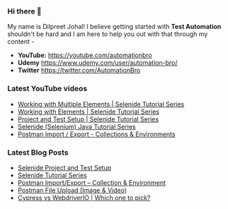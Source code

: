 ### Hi there 👋

My name is Dilpreet Johal! I believe getting started with **Test Automation** shouldn't be hard and I am here to help you out with that through my content -

- **YouTube:** https://youtube.com/automationbro
- **Udemy** https://www.udemy.com/user/automation-bro/
- **Twitter** https://twitter.com/AutomationBro

### Latest YouTube videos

<!-- YOUTUBE-VIDEOS-LIST:START -->
- [Working with Multiple Elements | Selenide Tutorial Series](https://www.youtube.com/watch?v=0tlpiXcFcAU)
- [Working with Elements | Selenide Tutorial Series](https://www.youtube.com/watch?v=ywVQMxm0lDI)
- [Project and Test Setup | Selenide Tutorial Series](https://www.youtube.com/watch?v=77iwTZNQJoc)
- [Selenide &lpar;Selenium&rpar; Java Tutorial Series](https://www.youtube.com/watch?v=0vlV8_4EDAg)
- [Postman Import / Export - Collections &amp; Environments](https://www.youtube.com/watch?v=8hRK5cE9dzQ)
<!-- YOUTUBE-VIDEOS-LIST:END -->


### Latest Blog Posts
<!-- BLOG-POST-LIST:START -->
- [Selenide Project and Test Setup](https://automationbro.com/blog/selenide-project-and-test-setup/?utm_source=rss&utm_medium=rss&utm_campaign=selenide-project-and-test-setup)
- [Selenide Tutorial Series](https://automationbro.com/blog/selenide-tutorial-series/?utm_source=rss&utm_medium=rss&utm_campaign=selenide-tutorial-series)
- [Postman Import/Export – Collection &amp; Environment](https://automationbro.com/blog/postman-import-export/?utm_source=rss&utm_medium=rss&utm_campaign=postman-import-export)
- [Postman File Upload &lpar;Image &amp; Video&rpar;](https://automationbro.com/blog/postman-file-upload/?utm_source=rss&utm_medium=rss&utm_campaign=postman-file-upload)
- [Cypress vs WebdriverIO | Which one to pick?](https://automationbro.com/blog/cypress-vs-webdriverio-which-one-to-pick/?utm_source=rss&utm_medium=rss&utm_campaign=cypress-vs-webdriverio-which-one-to-pick)
<!-- BLOG-POST-LIST:END -->

